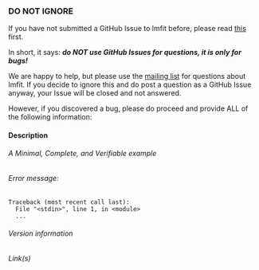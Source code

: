 ### DO NOT IGNORE ###

If you have not submitted a GitHub Issue to lmfit before, please read
[this](https://github.com/lmfit/lmfit-py/blob/master/.github/CONTRIBUTING.md) first.

In short, it says: ***do NOT use GitHub Issues for questions, it is only for bugs!***

We are happy to help, but please use the [mailing list](https://groups.google.com/group/lmfit-py)
for questions about lmfit. If you decide to ignore this and do post a question
as a GitHub Issue anyway, your Issue will be closed and not answered.

However, if you discovered a bug, please do proceed and provide ALL of the following information:

#### Description
<!-- Provide a short description of the issue, describe the expected outcome, and give
        the actual result -->


###### A Minimal, Complete, and Verifiable example
<!-- see, for example, https://stackoverflow.com/help/mcve on how to do this. -->


###### Error message:
<!-- If any, paste the *full* error message inside a code block (starting from line Traceback) -->

```
Traceback (most recent call last):
  File "<stdin>", line 1, in <module>
  ...
```


###### Version information
<!-- Generate version information with this command in the Python shell and copy the output here:
import sys, lmfit, numpy, scipy, asteval, uncertainties
print('Python: {}\n\nlmfit: {}, scipy: {}, numpy: {}, asteval: {}, uncertainties: {}'\
      .format(sys.version, lmfit.__version__, scipy.__version__, numpy.__version__, \
      asteval.__version__, uncertainties.__version__))
 -->


###### Link(s)
<!--If you started a discussion on the lmfit mailing list or Stack Overflow, please provide
        the relevant link(s).
-->
